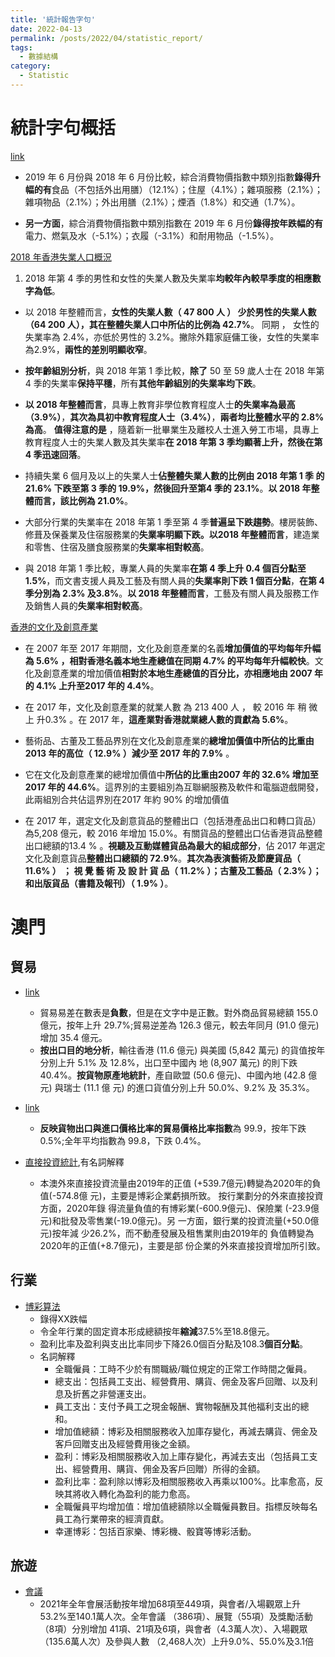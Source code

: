 ```yaml
---
title: '統計報告字句'
date: 2022-04-13
permalink: /posts/2022/04/statistic_report/
tags:
  - 數據結構
category:
  - Statistic
---
```



# 統計字句概括

[link](https://www.statistics.gov.hk/pub/B10600012019MM06B0100.pdf)


-  2019 年 6 月份與 2018 年 6 月份比較，綜合消費物價指數中類別指數**錄得升幅的有**食品（不包括外出用膳）（12.1%）；住屋（4.1%）；雜項服務（2.1%）；雜項物品（2.1%）；外出用膳（2.1%）；煙酒（1.8%）和交通（1.7%）。


- **另一方面**，綜合消費物價指數中類別指數在 2019 年 6 月份**錄得按年跌幅的有**電力、燃氣及水（-5.1%）；衣履（-3.1%）和耐用物品（-1.5%）。

[2018 年香港失業人口概況](https://www.statistics.gov.hk/pub/B71905FB2019XXXXB0100.pdf)

1. 2018 年第 4 季的男性和女性的失業人數及失業率**均較年內較早季度的相應數字為低**。


- 以 2018 年整體而言，**女性的失業人數（ 47 800 人 ） 少於男性的失業人數（64 200 人），其在整體失業人口中所佔的比例為 42.7%**。 同期 ， 女性的失業率為 2.4%，亦低於男性的 3.2%。撇除外籍家庭傭工後，女性的失業率為2.9%，**兩性的差別明顯收窄**。



- **按年齡組別分析**，與 2018 年第 1 季比較，**除了** 50 至 59 歲人士在 2018 年第 4 季的失業率**保持平穩**，所有**其他年齡組別的失業率均下跌**。


- **以 2018 年整體而言**，具專上教育非學位教育程度人士**的失業率為最高（3.9%）**，**其次為具初中教育程度人士（3.4%）**，**兩者均比整體水平的 2.8% 為高**。 **值得注意的是** ，隨着新一批畢業生及離校人士進入勞工市場，具專上教育程度人士的失業人數及其失業率**在 2018 年第 3 季均顯著上升，然後在第4 季迅速回落**。



- 持續失業 6 個月及以上的失業人士**佔整體失業人數的比例由 2018 年第 1 季 的21.6% 下跌至第 3 季的 19.9%，然後回升至第4 季的 23.1%**。**以 2018 年整體而言，該比例為 21.0%**。 



- 大部分行業的失業率在 2018 年第 1 季至第 4 季**普遍呈下跌趨勢**。樓房裝飾、修葺及保養業及住宿服務業的**失業率明顯下跌。以2018 年整體而言**，建造業和零售、住宿及膳食服務業的**失業率相對較高**。



- 與 2018 年第 1 季比較，專業人員的失業率**在第 4 季上升 0.4 個百分點至 1.5%**，而文書支援人員及工藝及有關人員的**失業率則下跌 1 個百分點**，**在第 4 季分別為 2.3% 及3.8%**。**以 2018 年整體而言**，工藝及有關人員及服務工作及銷售人員的**失業率相對較高**。



[香港的文化及創意產業](https://www.statistics.gov.hk/pub/B71906FB2019XXXXB0100.pdf)

- 在 2007 年至 2017 年期間，文化及創意產業的名義**增加價值的平均每年升幅為 5.6% **，相對**香港名義本地生產總值在同期 4.7% 的平均每年升幅較快**。文化及創意產業的增加價值**相對於本地生產總值的百分比，亦相應地由 2007 年的 4.1% 上升至2017 年的 4.4%**。



- 在 2017 年，文化及創意產業的就業人數 為 213 400 人 ， 較 2016 年 稍 微 上 升0.3% 。在 2017 年，**這產業對香港就業總人數的貢獻為 5.6%**。



- 藝術品、古董及工藝品界別在文化及創意產業的**總增加價值中所佔的比重由 2013 年的高位（ 12.9% ）減少至 2017 年的 7.9%** 。


-  它在文化及創意產業的總增加價值中**所佔的比重由2007 年的 32.6% 增加至 2017 年的 44.6%**。這界別的主要組別為互聯網服務及軟件和電腦遊戲開發，此兩組別合共佔這界別在2017 年約 90% 的增加價值


- 在 2017 年，選定文化及創意貨品的整體出口（包括港產品出口和轉口貨品）為5,208 億元，較 2016 年增加 15.0%。有關貨品的整體出口佔香港貨品整體出口總額的13.4 % 。**視聽及互動媒體貨品為最大的組成部分**，佔 2017 年選定文化及創意貨品**整體出口總額的 72.9%**。**其次為表演藝術及節慶貨品（ 11.6% ） ； 視 覺 藝 術 及 設 計 貨 品（ 11.2% ）；古董及工藝品（ 2.3% ）；和出版貨品（書籍及報刊）（ 1.9% ）**。

# 澳門

## 貿易
- [link](https://www.dsec.gov.mo/getAttachment/a8d9951a-bc7c-40a5-a351-228b59d3d7ae/C_CE_FR_2022_M01.aspx)
  - 貿易易差在數表是**負數**，但是在文字中是正數。對外商品貿易總額 155.0 億元，按年上升 29.7%;貿易逆差為 126.3 億元，較去年同月 (91.0 億元) 增加 35.4 億元。
  - **按出口目的地分析**，輸往香港 (11.6 億元) 與美國 (5,842 萬元) 的貨值按年分別上升 5.1% 及 12.8%，出口至中國內 地 (8,907 萬元) 的則下跌 40.4%。**按貨物原產地統計**，產自歐盟 (50.6 億元)、中國內地 (42.8 億元) 與瑞士 (11.1 億 元) 的進口貨值分別上升 50.0%、9.2% 及 35.3%。
- [link](https://www.dsec.gov.mo/getAttachment/96bbbf1a-8e0a-4bb3-b136-a2b7f1346330/C_ICE_FR_2021_Q4.aspx)
  - **反映貨物出口與進口價格比率的貿易價格比率指數**為 99.9，按年下跌 0.5%;全年平均指數為 99.8，下跌 0.4%。

- [直接投資統計](https://www.dsec.gov.mo/getAttachment/d7eb79cc-d305-43ab-a94d-7e875f95e540/C_EID_PUB_2020_Y.aspx),有名詞解釋
  - 本澳外來直接投資流量由2019年的正值 (+539.7億元)轉變為2020年的負值(-574.8億 元)，主要是博彩企業虧損所致。
  按行業劃分的外來直接投資方面，2020年錄 得流量負值的有博彩業(-600.9億元)、保險業 (-23.9億元)和批發及零售業(-19.0億元)。另 一方面，銀行業的投資流量(+50.0億元)按年減 少26.2%，而不動產發展及租售業則由2019年的 負值轉變為2020年的正值(+8.7億元)，主要是部 份企業的外來直接投資增加所引致。

## 行業

- [博彩算法](https://www.dsec.gov.mo/getAttachment/940388ac-b90a-4c4c-8121-a0ff55e7e5fa/C_JOG_FR_2020_Y.aspx)
  - 錄得XX跌幅
  - 令全年行業的固定資本形成總額按年**縮減**37.5%至18.8億元。
  - 盈利比率及盈利與支出比率同步下降26.0個百分點及108.3**個百分點**。
  - 名詞解釋
    - 全職僱員：工時不少於有關職級/職位規定的正常工作時間之僱員。
    - 總支出：包括員工支出、經營費用、購貨、佣金及客戶回贈、以及利息及折舊之非營運支出。
    - 員工支出：支付予員工之現金報酬、實物報酬及其他福利支出的總和。
    - 增加值總額：博彩及相關服務收入加庫存變化，再減去購貨、佣金及客戶回贈支出及經營費用後之金額。
    - 盈利：博彩及相關服務收入加上庫存變化，再減去支出（包括員工支出、經營費用、購貨、佣金及客戶回贈）所得的金額。
    - 盈利比率：盈利除以博彩及相關服務收入再乘以100%。比率愈高，反映其將收入轉化為盈利的能力愈高。
    - 全職僱員平均增加值：增加值總額除以全職僱員數目。指標反映每名員工為行業帶來的經濟貢獻。
    - 幸運博彩：包括百家樂、博彩機、骰寶等博彩活動。
  
## 旅遊

- [會議](https://www.dsec.gov.mo/getAttachment/52f72be1-6fa9-4033-8ace-697344945d34/C_ESCE_FR_2021_Q4.aspx)
  - 2021年全年會展活動按年增加68項至449項，與會者/入場觀眾上升53.2%至140.1萬人次。全年會議 （386項）、展覽（55項）及獎勵活動 （8項）分別增加
  41項、21項及6項，與會者（4.3萬人次）、入場觀眾（135.6萬人次）及參與人數 （2,468人次）上升9.0%、55.0%及3.1倍
